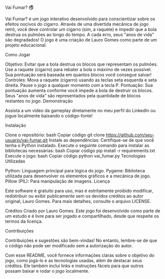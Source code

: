 Vai Fumar? 🚭

Vai Fumar? é um jogo interativo desenvolvido para conscientizar sobre os efeitos nocivos do cigarro. Através de uma divertida mecânica de jogo retrô, você deve controlar um cigarro (sim, a raquete) e impedir que a bola destrua os pulmões ao longo do tempo. A cada erro, seus "anos de vida" são degradados! O jogo é uma criação de Lauro Gomes como parte de um projeto educacional.

Como Jogar

Objetivo: Evitar que a bola destrua os blocos que representam os pulmões. Use a raquete (cigarro) para rebater a bola o máximo de vezes possível. Sua pontuação será baseada em quantos blocos você consegue salvar!
Controles:
Mova a raquete (cigarro) usando as teclas seta esquerda e seta direita.
Pause o jogo a qualquer momento com a tecla P.
Pontuação:
Sua pontuação aumenta conforme você impede a bola de destruir os blocos.
Seus "anos de vida" são representados pela quantidade de blocos restantes no jogo.
Demonstração

Assista a um vídeo da gameplay diretamente no meu perfil do LinkedIn ou jogue localmente baixando o código-fonte!

Instalação

Clone o repositório:
bash
Copiar código
git clone https://github.com/seu-usuario/vai-fumar.git
Instale as dependências:
Certifique-se de que você tenha o Python instalado.
Execute o seguinte comando para instalar as bibliotecas necessárias:
bash
Copiar código
pip install -r requirements.txt
Execute o jogo:
bash
Copiar código
python vai_fumar.py
Tecnologias Utilizadas

Python: Linguagem principal para lógica do jogo.
Pygame: Biblioteca utilizada para desenvolver os elementos gráficos e a mecânica de jogo.
Pillow (PIL): Para manipulação de imagens.
Licença

Este software é gratuito para uso, mas é estritamente proibido modificar, redistribuir ou exibir publicamente sem os devidos créditos ao autor original, Lauro Gomes. Para mais detalhes, consulte o arquivo LICENSE.

Créditos
Criado por Lauro Gomes. Este jogo foi desenvolvido como parte de um estudo e é livre para ser jogado e compartilhado, desde que respeite os termos da licença.

Contribuições

Contribuições e sugestões são bem-vindas! No entanto, lembre-se de que o código não pode ser modificado sem a autorização do autor.

Com esse README, você fornece informações claras sobre o objetivo do jogo, como jogá-lo e as tecnologias usadas, além de destacar seus créditos. Ele também inclui links e instruções fáceis para que outros possam baixar e rodar o jogo localmente.
